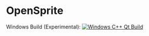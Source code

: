 # OpenSprite

Windows Build (Experimental): [![Windows C++ Qt Build](https://github.com/DarkLord79at/OpenSprite/actions/workflows/windows-build.yml/badge.svg?branch=cicd)](https://github.com/DarkLord79at/OpenSprite/actions/workflows/windows-build.yml)
